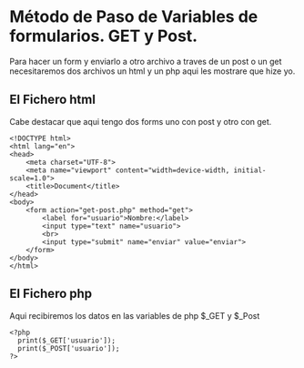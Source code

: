 # Método de Paso de Variables de formularios. GET y Post.

Para hacer un form y enviarlo a otro archivo a traves de un post o un get necesitaremos dos archivos un html y un php aqui les mostrare que hize yo.

## El Fichero html

  Cabe destacar que aqui tengo dos forms uno con post y otro con get.
  
    <!DOCTYPE html>
    <html lang="en">
    <head>
        <meta charset="UTF-8">
        <meta name="viewport" content="width=device-width, initial-scale=1.0">
        <title>Document</title>
    </head>
    <body>
        <form action="get-post.php" method="get">
            <label for="usuario">Nombre:</label>
            <input type="text" name="usuario">
            <br>
            <input type="submit" name="enviar" value="enviar">
        </form>
    </body>
    </html>

## El Fichero php

Aqui recibiremos los datos en las variables de php $_GET y $_Post

    <?php
      print($_GET['usuario']);
      print($_POST['usuario']);
    ?>
